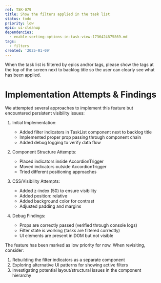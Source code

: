 ```yaml
---
ref: TSK-079
title: Show the filters applied in the task list
status: todo
priority: low
epic: ui-cleanup
dependencies:
  - enable-sorting-options-in-task-view-1736424875869.md
tags:
  - filters
created: '2025-01-09'
---
```

When the task list is filtered by epics and/or tags, please show the tags at the top of the screen next to backlog title so the user can clearly see what has been applied.

# Implementation Attempts & Findings

We attempted several approaches to implement this feature but encountered persistent visibility issues:

1. Initial Implementation:
   - Added filter indicators in TaskList component next to backlog title
   - Implemented proper prop passing through component chain
   - Added debug logging to verify data flow

2. Component Structure Attempts:
   - Placed indicators inside AccordionTrigger
   - Moved indicators outside AccordionTrigger
   - Tried different positioning approaches

3. CSS/Visibility Attempts:
   - Added z-index (50) to ensure visibility
   - Added position: relative
   - Added background color for contrast
   - Adjusted padding and margins

4. Debug Findings:
   - Props are correctly passed (verified through console logs)
   - Filter state is working (tasks are filtered correctly)
   - UI elements are present in DOM but not visible

The feature has been marked as low priority for now. When revisiting, consider:
1. Rebuilding the filter indicators as a separate component
2. Exploring alternative UI patterns for showing active filters
3. Investigating potential layout/structural issues in the component hierarchy
